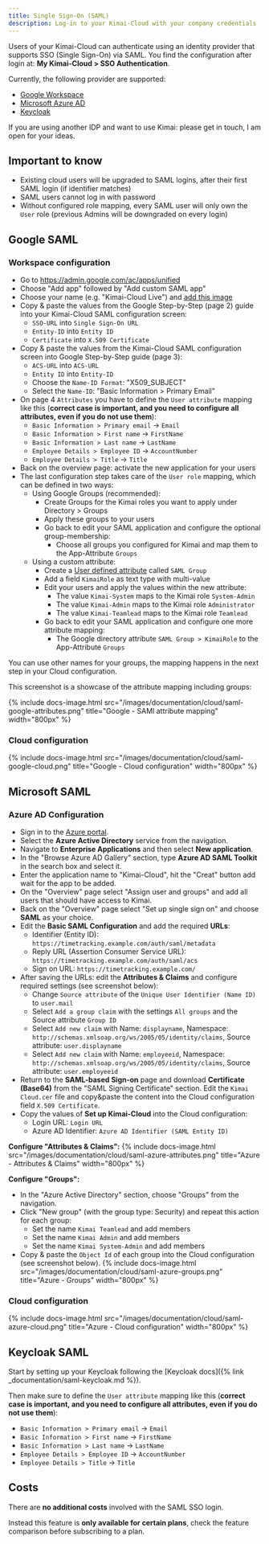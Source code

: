 ```yaml
---
title: Single Sign-On (SAML)
description: Log-in to your Kimai-Cloud with your company credentials
---
```


Users of your Kimai-Cloud can authenticate using an identity provider that supports SSO (Single Sign-On) via SAML.
You find the configuration after login at: **My Kimai-Cloud > SSO Authentication**.

Currently, the following provider are supported:

- [Google Workspace](#google-saml)
- [Microsoft Azure AD](#microsoft-saml)
- [Keycloak](#keycloak-saml)

If you are using another IDP and want to use Kimai: please get in touch, I am open for your ideas.

## Important to know

- Existing cloud users will be upgraded to SAML logins, after their first SAML login (if identifier matches)
- SAML users cannot log in with password
- Without configured role mapping, every SAML user will only own the `User` role (previous Admins will be downgraded on every login)

## <span id="google-saml"></span> Google SAML

### <span id="google-workspace"></span> Workspace configuration

- Go to https://admin.google.com/ac/apps/unified
- Choose "Add app" followed by "Add custom SAML app"
- Choose your name (e.g. "Kimai-Cloud Live") and [add this image](https://raw.githubusercontent.com/kimai/images/master/logo-transparent-cloud.png)
- Copy & paste the values from the Google Step-by-Step (page 2) guide into your Kimai-Cloud SAML configuration screen:
    - `SSO-URL` into `Single Sign-On URL`
    - `Entity-ID` into `Entity ID`
    - `Certificate` into `X.509 Certificate`
- Copy & paste the values from the Kimai-Cloud SAML configuration screen into Google Step-by-Step guide (page 3):
    - `ACS-URL` into `ACS-URL`
    - `Entity ID` into `Entity-ID`
    - Choose the `Name-ID Format`: "X509_SUBJECT"
    - Select the `Name-ID`: "Basic Information > Primary Email"
- On page 4 `Attributes` you have to define the `User attribute` mapping like this (**correct case is important, and you need to configure all attributes, even if you do not use them**):
    - `Basic Information > Primary email` → `Email`
    - `Basic Information > First name` → `FirstName`
    - `Basic Information > Last name` → `LastName`
    - `Employee Details > Employee ID` → `AccountNumber`
    - `Employee Details > Title` → `Title`
- Back on the overview page: activate the new application for your users
- The last configuration step takes care of the `User role` mapping, which can be defined in two ways:
    - Using Google Groups (recommended):
        - Create Groups for the Kimai roles you want to apply under Directory > Groups
        - Apply these groups to your users
        - Go back to edit your SAML application and configure the optional group-membership:
            - Choose all groups you configured for Kimai and map them to the App-Attribute `Groups`
    - Using a custom attribute:
        - Create a [User defined attribute](https://admin.google.com/ac/customschema) called `SAML Group`
        - Add a field `KimaiRole` as text type with multi-value
        - Edit your users and apply the values within the new attribute:
            - The value `Kimai-System` maps to the Kimai role `System-Admin`
            - The value `Kimai-Admin` maps to the Kimai role `Administrator`
            - The value `Kimai-Teamlead` maps to the Kimai role `Teamlead`
        - Go back to edit your SAML application and configure one more attribute mapping:
            - The Google directory attribute `SAML Group > KimaiRole` to the App-Attribute `Groups`

You can use other names for your groups, the mapping happens in the next step in your Cloud configuration.

This screenshot is a showcase of the attribute mapping including groups:

{% include docs-image.html src="/images/documentation/cloud/saml-google-attributes.png" title="Google - SAMl attribute mapping" width="800px" %}

### <span id="google-cloud"></span> Cloud configuration

{% include docs-image.html src="/images/documentation/cloud/saml-google-cloud.png" title="Google - Cloud configuration" width="800px" %}

## <span id="microsoft-saml"></span> Microsoft SAML

### <span id="microsoft-azure"></span> Azure AD Configuration

- Sign in to the [Azure portal](https://portal.azure.com/).
- Select the **Azure Active Directory** service from the navigation.
- Navigate to **Enterprise Applications** and then select **New application**.
- In the "Browse Azure AD Gallery" section, type **Azure AD SAML Toolkit** in the search box and select it.
- Enter the application name to "Kimai-Cloud", hit the "Creat" button add wait for the app to be added.
- On the "Overview" page select "Assign user and groups" and add all users that should have access to Kimai.
- Back on the "Overview" page select "Set up single sign on" and choose **SAML** as your choice.
- Edit the **Basic SAML Configuration** and add the required **URLs**:
    - Identifier (Entity ID): `https://timetracking.example.com/auth/saml/metadata`
    - Reply URL (Assertion Consumer Service URL): `https://timetracking.example.com/auth/saml/acs`
    - Sign on URL: `https://timetracking.example.com/`
- After saving the URLs: edit the **Attributes & Claims** and configure required settings (see screenshot below):
    - Change `Source attribute` of the `Unique User Identifier (Name ID)` to `user.mail`
    - Select `Add a group claim` with the settings `All groups` and the Source attribute `Group ID`
    - Select `Add new claim` with Name: `displayname`, Namespace: `http://schemas.xmlsoap.org/ws/2005/05/identity/claims`, Source attribute: `user.displayname`
    - Select `Add new claim` with Name: `employeeid`, Namespace: `http://schemas.xmlsoap.org/ws/2005/05/identity/claims`, Source attribute: `user.employeeid`
- Return to the **SAML-based Sign-on** page and download **Certificate (Base64)** from the "SAML Signing Certificate" section. Edit the `Kimai Cloud.cer` file and copy&paste the content into the Cloud configuration field `X.509 Certificate`.
- Copy the values of **Set up Kimai-Cloud** into the Cloud configuration:
    - Login URL: `Login URL`
    - Azure AD Identifier: `Azure AD Identifier (SAML Entity ID)`

**Configure "Attributes & Claims":**
{% include docs-image.html src="/images/documentation/cloud/saml-azure-attributes.png" title="Azure - Attributes & Claims" width="800px" %}

**Configure "Groups":**
- In the "Azure Active Directory" section, choose "Groups" from the navigation.
- Click "New group" (with the group type: Security) and repeat this action for each group:
    - Set the name `Kimai Teamlead` and add members
    - Set the name `Kimai Admin` and add members
    - Set the name `Kimai System-Admin` and add members
- Copy & paste the `Object Id` of each group into the Cloud configuration (see screenshot below).
  {% include docs-image.html src="/images/documentation/cloud/saml-azure-groups.png" title="Azure - Groups" width="800px" %}

### <span id="microsoft-cloud"></span> Cloud configuration

{% include docs-image.html src="/images/documentation/cloud/saml-azure-cloud.png" title="Azure - Cloud configuration" width="800px" %}

## <span id="keycloak-saml"></span> Keycloak SAML

Start by setting up your Keycloak following the [Keycloak docs]({% link _documentation/saml-keycloak.md %}). 

Then make sure to define the `User attribute` mapping like this (**correct case is important, and you need to configure all attributes, even if you do not use them**):

- `Basic Information > Primary email` → `Email`
- `Basic Information > First name` → `FirstName`
- `Basic Information > Last name` → `LastName`
- `Employee Details > Employee ID` → `AccountNumber`
- `Employee Details > Title` → `Title`

## Costs

There are **no additional costs** involved with the SAML SSO login. 

Instead this feature is **only available for certain plans**, check the feature comparison before subscribing to a plan.  
